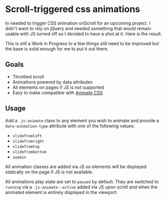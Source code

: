 # Scroll-triggered css animations

In needed to trigger CSS animation onScroll for an upcoming project. I didn't want to rely on jQuery and needed something that would remain usable with JS turned off so I decided to have a shot at it. Here is the result.

This is still a Work in Progress to a few things still need to be improved but the base is solid enough for me to put it out there.

## Goals

- Throttled scroll
- Animations powered by data attributes
- All elements on pages if JS is not supported
- Easy to make compatible with [Animate CSS](http://daneden.github.io/animate.css/)

## Usage

Add a `.js-animate` class to any element you wish to animate and provide a `data-animation-type` attribute with one of the following values:

- `slidefromleft`
- `slidefromright`
- `slidefromtop`
- `slidefrombottom`
- `zoomin`

All animation classes are added via JS so elements will be displayed statically on the page if JS is not available.

All animations play state are set to `paused` by default. They are switched to `running` via a `.js-animate--active` added via JS upon scroll and when the animated element is entirely displayed in the viewport.
